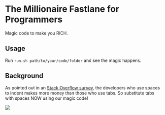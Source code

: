 # The Millionaire Fastlane for Programmers
Magic code to make you RICH.

## Usage
Run `run.sh path/to/your/code/folder` and see the magic happens.

## Background
As pointed out in an [Stack Overflow survey](https://stackoverflow.blog/2017/06/15/developers-use-spaces-make-money-use-tabs/), the developers who use spaces to indent makes more money than those who use tabs. So substitute tabs with spaces NOW using our magic code!

![](https://i.redd.it/fspuxevusu3z.jpg)
